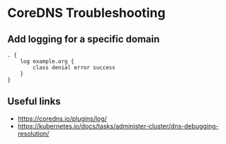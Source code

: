 # CoreDNS Troubleshooting

## Add logging for a specific domain

```
. {
    log example.org {
        class denial error success
    }
}
```

## Useful links

- <https://coredns.io/plugins/log/>
- <https://kubernetes.io/docs/tasks/administer-cluster/dns-debugging-resolution/>